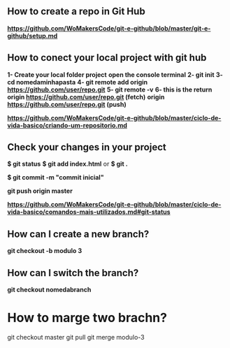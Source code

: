 ## How to create a repo in Git Hub

**https://github.com/WoMakersCode/git-e-github/blob/master/git-e-github/setup.md**

## How to conect your local project with git hub

**1- Create your local folder project**
**open the console terminal**
**2- git init**
**3- cd nomedaminhapasta**
**4- git remote add origin https://github.com/user/repo.git**
**5- git remote -v**
**6- this is the return**
**origin  https://github.com/user/repo.git (fetch)**
**origin  https://github.com/user/repo.git (push)**

**https://github.com/WoMakersCode/git-e-github/blob/master/ciclo-de-vida-basico/criando-um-repositorio.md**


## Check your changes in your project 

**$ git status**
**$ git add index.html** 
or 
**$ git .**

**$ git commit -m "commit inicial"**

**git push origin master**

**https://github.com/WoMakersCode/git-e-github/blob/master/ciclo-de-vida-basico/comandos-mais-utilizados.md#git-status**


## How can I create a new branch?

**git checkout -b modulo 3**

## How can I switch the branch?

**git checkout nomedabranch**


# How to marge two brachn?

git checkout master
git pull
git merge modulo-3



